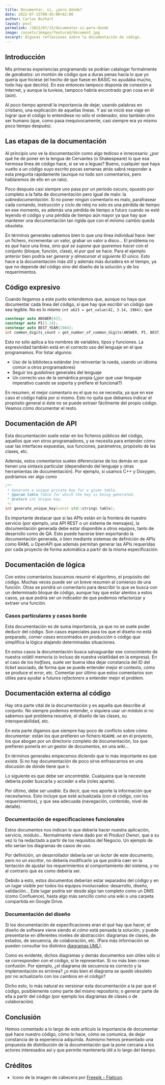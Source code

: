 ```yaml
---
title: Documentar, sí, ¿pero dónde?
date: 2022-07-15T00:45:00+02:00
author: Carlos Buchart
layout: post
permalink: /2022/07/15/documentar-si-pero-donde
image: /assets/images/featured/document.jpg
excerpt: Algunas reflexiones sobre la documentación de código.
---
```

## Introducción

Mis primeras experiencias programando se podrían catalogar formalmente de _garabatos_: un montón de código que a duras penas hacía lo que yo quería que hiciese (el hecho de que fuese en BASIC no ayudaba mucho, todo hay que decirlo). En ese entonces tampoco disponía de conexión a Internet, y aunque la tuviese, tampoco habría encontrado gran cosa en él (aún).

Al poco tiempo aprendí la importancia de dejar, usando palabras en cristiano, una explicación de aquellas líneas. Y así se inició ese viaje en lograr que el código lo entendiese no sólo el ordenador, sino también otro ser humano (que, como pasa inequívocamente, casi siempre era yo mismo poco tiempo después).

## Las etapas de la documentación

Al principio uno ve la documentación como algo tedioso e innecesario: ¿por qué he de poner en la lengua de Cervantes (o Shakespeare) lo que esa hermosa línea de código hace, si se ve a leguas? Bueno, cualquier que haya vuelto a un código suyo escrito pocas semanas atrás sabrá responder a esta pregunta rápidamente (aunque no todo son comentarios, pero hablaremos de ello en un rato).

Poco después casi siempre uno pasa por un período oscuro, opuesto por completo a la falta de documentación pero igual de malo: la _sobredocumentación_. Si no poner ningún comentario es malo, parafrasear cada comando, instrucción y ciclo de reloj no solo es una pérdida de tiempo en ese momento, es además una pérdida de tiempo a futuro cuando se esté leyendo el código y una pérdida de tiempo aún mayor ya que hay que mantener una documentación tan rígida que con el mínimo cambio queda obsoleta.

En términos generales sabemos bien lo que una línea individual hace: leer un fichero, incrementar un valor, grabar un valor a disco... El problema no es _qué_ hace una línea, sino _qué se supone que queremos hacer_ con el conjunto (bloque, función, clase), el _por qué_ se hace. Para el ejemplo anterior bien podría ser _generar y almacenar el siguiente ID único_. Esto hace a la documentación más útil y además más duradera en el tiempo, ya que no depende del código sino del diseño de la solución y de los requerimientos.

## Código expresivo

Cuando llegamos a este punto entendemos que, aunque no haya que documentar cada línea del código, sí que hay que escribir un código que sea legible. No es lo mismo `int ab23 = get_value(42, 3.14, 1984);` que

```cpp
constexpr auto ANSWER{42};
constexpr auto PI{3.14};
constexpr auto BEST_YEAR{1984};
int common_digits_count = get_number_of_common_digits(ANSWER, PI, BEST_YEAR);
```

Esto no sólo aplica a los nombres de variables, tipos y funciones. La expresividad también está en el correcto uso del lenguaje en el que programamos. Por listar algunos:

- Uso de la biblioteca estándar (no reinventar la rueda, usando un idioma común a otros programadores)
- Seguir los _guidelines_ generales del lenguaje
- Un correcto uso de la semántica propia (¿por qué usar lenguaje imperativo cuando se soporta y prefiere el funcional?)

En resumen, el mejor comentario es el que no se necesita, ya que en ese caso el código habla por sí mismo. Esto no quita que debamos indicar el propósito general si éste no se puede extraer fácilmente del propio código. Veamos cómo documentar el resto.

## Documentación de API

Esta documentación suele estar en los ficheros públicos del código, aquellos que _ven_ otros programadores, y se necesita para entender cómo usar las interfaces expuestas, sus funciones, parámetros, propósito de las clases, etc.

Además, estos comentarios suelen diferenciarse de los demás en que tienen una sintaxis particular (dependiendo del lenguaje y otras herramientas de documentación). Por ejemplo, si usamos C++ y Doxygen, podríamos ver algo como

```cpp
/**
 * Generate a unique private key for a given table.
 * @param table Table for which the key is being generated.
 * @return int Unique key.
 */
int generate_unique_key(const std::string& table);
```

Es importante destacar que si las APIs están en la frontera de nuestro servicio (por ejemplo, una API REST o un sistema de mensajes), la documentación generada debe estar disponible a otros equipos, tanto de desarrollo como de QA. Esto puede hacerse bien exportando la documentación generada, o bien mediante sistemas de definición de APIs como RAML u OpenAPI que además permitan generar las APIs requeridas por cada proyecto de forma automática a partir de la misma especificación.

## Documentación de lógica

Con estos comentarios buscamos resumir el algoritmo, el propósito del código. Muchas veces puede ser un breve resumen al comienzo de una función. Otras se pondrá un comentario para describir lo que se busca con un determinado bloque de código, aunque hay que estar atentos a estos casos, ya que podría ser un indicador de que podemos refactorizar y extraer una función.

### Casos particulares y casos borde

Esta documentación es de suma importancia, ya que no se suele poder deducir del código. Son casos especiales para los que el diseño no está preparado, _corner cases_ encontrados en producción o código que simplifica la lógica atajando determinadas situaciones.

En estos casos la documentación busca salvaguardar ese conocimiento de nuestra volátil memoria (o incluso de nuestra volatilidad en la empresa). En el caso de los _hotfixes_, suele ser buena idea dejar constancia del ID del _ticket_ asociado, de forma que se puede entender mejor el contexto, cómo se produce el error, etc. Comentar por último que estos comentarios son útiles para ayudar a futuros _refactorers_ a entender mejor el problem.

## Documentación externa al código

Hay otra parte vital de la documentación y es aquella que describe al conjunto. No siempre podemos entender, o siquiera usar un módulo si no sabemos qué problema resuelve, el diseño de las clases, su interoperabilidad, etc.

En esta parte digamos que siempre hay poco de conflicto sobre cómo documentar: están los que prefieren un fichero `README.md` en el proyecto, los que abogan por un directorio completo de documentación, los que prefieren ponerla en un gestor de documentos, en una _wiki_...

En términos generales empecemos diciendo que lo más importante es que _exista_. Si no hay documentación de poco sirve enfrascarnos en una discusión de dónde tiene que ir.

Lo siguiente es que debe ser _encontrable_. Cualquiera que la necesite debería poder buscarla y acceder a ella (roles aparte).

Por último, debe ser _usable_. Es decir, que nos aporte la información que necesitamos. Esto incluye que esté actualizada (con el código, con los requerimientos), y que sea adecuada (navegación, contenido, nivel de detalle).

### Documentación de especificaciones funcionales

Estos documentos nos indican lo que debería hacer nuestra aplicación, servicio, módulo... Normalmente viene dado por el _Product Owner_, que a su vez lo ha redactado a partir de los requisitos del Negocio. Un ejemplo de ello serían los diagramas de casos de uso.

Por definición, un desarrollador debería ser un _lector_ de este documento, pero no un _escritor_, no debería modificarlo ya que podría caer en la tentación de ajustar los requerimientos al comportamiento del sistema, y no al contrario que es como debería ser.

Debido a esto, estos documentos deberían estar separados del código y en un lugar visible por todos los equipos involucrados: desarrollo, diseño, validación... Este lugar podría ser desde algo tan completo como un DMS (como Confluence), hasta algo más sencillo como una wiki o una carpeta compartida en Google Drive.

### Documentación del diseño

Si los documentación de especificaciones eran el _qué_ hay que hacer, el diseño de software viene siendo el _cómo_ está pensada la solución, y puede presentarse en diferentes niveles de abstracción: diagramas de clases, de estados, de secuencia, de colaboración, etc. (Para más información se pueden consultar los distintos [diagramas UML](https://es.wikipedia.org/wiki/Lenguaje_unificado_de_modelado)).

Como es evidente, dichos diagramas y demás documentos son útiles sólo si se corresponden con el código, si le representan. Si no más bien crean confusión. Por ejemplo, ¿el diagrama de secuencia es correcto y la implementación es errónea? ¿o más bien el diagrama se quedó obsoleto por no actualizarlo con los cambios en el código?

Dicho esto, lo más natural es versionar esta documentación a la par que el código, posiblemente como parte del mismo repositorio; o generar parte de ella a partir del código (por ejemplo los diagramas de clases o de colaboración).

## Conclusión

Hemos comentado a lo largo de este artículo la importancia de documentar qué hace nuestro código, cómo lo hace, cómo se comunica, de dejar constancia de la experiencia adquirida. Asimismo hemos presentado una propuesta de distribución de la documentación que la pone cercana a los actores interesados así y que permite mantenerla útil a lo largo del tiempo.

## Créditos

- Icono de la imagen de cabecera por [Freepik - Flaticon](https://www.flaticon.com/free-icons/documents).

